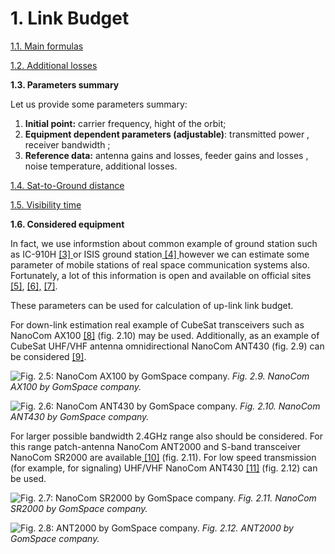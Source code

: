 # 1. Link Budget

[1.1. Main formulas](https://github.com/kirlf/cubesats/blob/master/LinkBudget/LBformulas.ipynb)

[1.2. Additional losses](https://github.com/kirlf/cubesats/blob/master/LinkBudget/AddLoss.ipynb)

**1.3. Parameters summary**

Let us provide some parameters summary:

1. **Initial point:** carrier frequency,  hight of the orbit;
2. **Equipment dependent parameters \(adjustable\)**: transmitted power , receiver bandwidth ;
3. **Reference data:** antenna gains and losses, feeder gains and losses , noise temperature,  additional losses.

[1.4. Sat-to-Ground distance](https://github.com/kirlf/cubesats/blob/master/LinkBudget/SatDist.ipynb)

[1.5. Visibility time](https://github.com/kirlf/cubesats/blob/master/LinkBudget/VisTime.ipynb)

**1.6. Considered equipment**

In fact, we use informstion about common example of ground station such as IC-910H [\[3\] ](http://sicom.ru/catalog/radiostancii/lyubitelskie/bazovye/icom-ic-9100.html)or ISIS ground station[ \[4\] ](https://www.cubesatshop.com/product/full-ground-station-kit-vhfuhfs-band/)however we can estimate some parameter of mobile stations of real space communication systems also. Fortunately, a lot of this information is open and available on official sites [\[5\]](https://www.iridium.com%20), [\[6\],](https://www.globalstar.com) [\[7\]](http://www.gonets.ru/rus/%20).

These parameters can be used for calculation of up-link link budget.

For down-link estimation real example of CubeSat transceivers such as NanoCom AX100 [\[8\]](https://gomspace.com/Shop/subsystems/communication/nanocom-ant2000.aspx) \(fig. 2.10\) may be used. Additionally, as an example of CubeSat UHF/VHF antenna omnidirectional NanoCom ANT430 \(fig. 2.9\) can be considered [\[9\]](https://gomspace.com/Shop/subsystems/communication/nanocom-ant430.aspx).

![Fig. 2.5: NanoCom AX100 by GomSpace company.](https://raw.githubusercontent.com/kirlf/cubesats/master/.gitbook/assets/antenna1.png)
*Fig. 2.9. NanoCom AX100 by GomSpace company.*

![Fig. 2.6: NanoCom ANT430 by GomSpace company.](https://raw.githubusercontent.com/kirlf/cubesats/master/.gitbook/assets/transceiver.png)
*Fig. 2.10. NanoCom ANT430 by GomSpace company.*

For larger possible bandwidth 2.4GHz range also should be considered. For this range patch-antenna NanoCom ANT2000 and S-band transceiver NanoCom SR2000 are available[ \[10\]](https://gomspace.com/Shop/subsystems/communication/nanocom-sr2000.aspx) \(fig. 2.11\). For low speed transmission \(for example, for signaling\) UHF/VHF NanoCom ANT430 [\[11\]](https://gomspace.com/Shop/subsystems/communication/nanocom-ax100.aspx) \(fig. 2.12\) can be used.

![Fig. 2.7: NanoCom SR2000 by GomSpace company.](https://raw.githubusercontent.com/kirlf/cubesats/master/.gitbook/assets/transceiver2.png)
*Fig. 2.11. NanoCom SR2000 by GomSpace company.*

![Fig. 2.8: ANT2000 by GomSpace company.](https://raw.githubusercontent.com/kirlf/cubesats/master/.gitbook/assets/antenna2.png)
*Fig. 2.12. ANT2000 by GomSpace company.*

